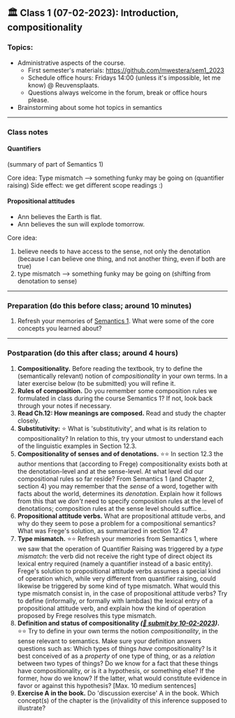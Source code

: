 
## 🏛 Class 1 (07-02-2023): Introduction, compositionality

### Topics:
- Administrative aspects of the course.
  - First semester's materials: https://github.com/mwestera/sem1_2023
  - Schedule office hours: Fridays 14:00 (unless it's impossible, let me know) @ Reuvensplaats.
  - Questions always welcome in the forum, break or office hours please.
- Brainstorming about some hot topics in semantics

----

### Class notes

#### Quantifiers

(summary of part of Semantics 1)

Core idea: Type mismatch --> something funky may be going on (quantifier raising)
  Side effect: we get different scope readings :)


#### Propositional attitudes

- Ann believes the Earth is flat.
- Ann believes the sun will explode tomorrow.

Core idea: 
1. believe needs to have access to the sense, not only the denotation
   (because I can believe one thing, and not another thing, even if both are true)
2. type mismatch --> something funky may be going on (shifting from denotation to sense)



----

### Preparation (do this before class; around 10 minutes)

1. Refresh your memories of [Semantics 1](https://github.com/mwestera/sem1_2023). What were some of the core concepts you learned about?

-----

### Postparation (do this after class; around 4 hours)

1. **Compositionality.** Before reading the textbook, try to define the (semantically relevant) notion of _compositionality_ in your own terms. In a later exercise below (to be submitted) you will refine it.
2. **Rules of composition.** Do you remember some composition rules we formulated in class during the course Semantics 1? If not, look back through your notes if necessary.
3. **Read Ch.12: How meanings are composed.** Read and study the chapter closely.
4. **Substitutivity:** ⭐ What is 'substitutivity', and what is its relation to compositionality? In relation to this, try your utmost to understand each of the linguistic examples in Section 12.3.
5. **Compositionality of senses and of denotations.** ⭐⭐ In section 12.3 the author mentions that (according to Frege) compositionality exists both at the denotation-level and at the sense-level. At what level did our compositional rules so far reside? From Semantics 1 (and Chapter 2, section 4) you may remember that the _sense_ of a word, together with facts about the world, determines its _denotation_. Explain how it follows from this that we _don't_ need to specify composition rules at the level of denotations; composition rules at the sense level should suffice...
6. **Propositional attitude verbs.** What are propositional attitude verbs, and why do they seem to pose a problem for a compositional semantics? What was Frege's solution, as summarized in section 12.4? 
7. **Type mismatch.** ⭐⭐ Refresh your memories from Semantics 1, where we saw that the operation of Quantifier Raising was triggered by a _type mismatch_: the verb did not receive the right type of direct object its lexical entry required (namely a quantifier instead of a basic entity). Frege's solution to propositional attitude verbs assumes a special kind of operation which, while very different from quantifier raising, could likewise be triggered by some kind of type mismatch. What would this type mismatch consist in, in the case of propositional attitude verbs? Try to define (informally, or formally with lambdas) the lexical entry of a propositional attitude verb, and explain how the kind of operation proposed by Frege resolves this type mismatch.
8. **Definition and status of compositionality _([📩 submit by 10-02-2023](https://brightspace.universiteitleiden.nl/d2l/le/lessons/210127/topics/2292943))_.** ⭐⭐ Try to define in your own terms the notion _compositionality_, in the sense relevant to semantics. Make sure your definition answers questions such as: Which types of things _have_ compositionality? Is it best conceived of as a _property_ of one type of thing, or as a _relation_ between two types of things? Do we know for a fact that these things have compositionality, or is it a hypothesis, or something else? If the former, how do we know? If the latter, what would constitute evidence in favor or against this hypothesis? [Max. 10 medium sentences]
9. **Exercise A in the book.** Do 'discussion exercise' A in the book. Which concept(s) of the chapter is the (in)validity of this inference supposed to illustrate?